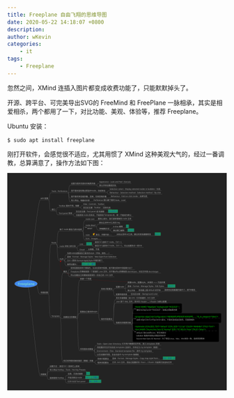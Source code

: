```yaml
---
title: Freeplane 自由飞翔的思维导图
date: 2020-05-22 14:18:07 +0800
description: 
author: wKevin
categories: 
    - it
tags:
    - Freeplane
---
```


忽然之间，XMind 连插入图片都变成收费功能了，只能默默掉头了。

开源、跨平台、可完美导出SVG的 FreeMind 和 FreePlane 一脉相承，其实是相爱相杀，两个都用了一下，对比功能、美观、体验等，推荐 Freeplane。

Ubuntu 安装：

```
$ sudo apt install freeplane
```

刚打开软件，会感觉很不适应，尤其用惯了 XMind 这种美观大气的，经过一番调教，总算满意了，操作方法如下图：

![](/images/posts/2020-05-22-freeplane/Freeplane.svg)
